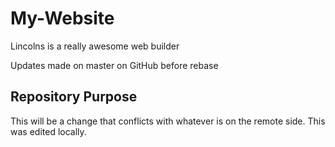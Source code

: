 # My-Website

Lincolns is a really awesome web builder

Updates made on master on GitHub before rebase

## Repository Purpose

This will be a change that conflicts
with whatever is on the remote side.
This was edited locally.